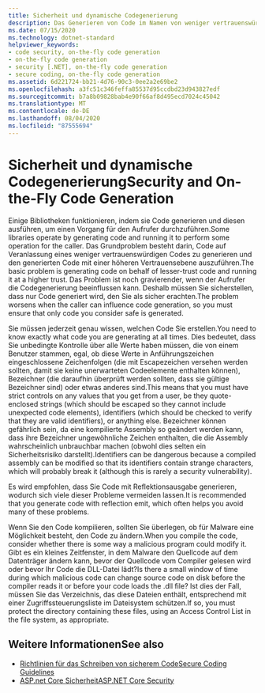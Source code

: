 ```yaml
---
title: Sicherheit und dynamische Codegenerierung
description: Das Generieren von Code im Namen von weniger vertrauenswürdigem Code, der auf einer höheren Vertrauens Ebene ausgeführt wird, ist ein Sicherheitsproblem, insbesondere wenn ein Aufrufer die Codegenerierung beeinflussen kann.
ms.date: 07/15/2020
ms.technology: dotnet-standard
helpviewer_keywords:
- code security, on-the-fly code generation
- on-the-fly code generation
- security [.NET], on-the-fly code generation
- secure coding, on-the-fly code generation
ms.assetid: 6d221724-bb21-4d76-90c3-0ee2a2e69be2
ms.openlocfilehash: a3fc51c346feffa85537d95ccdbd23d943827edf
ms.sourcegitcommit: b7a8b09828bab4e90f66af8d495ecd7024c45042
ms.translationtype: MT
ms.contentlocale: de-DE
ms.lasthandoff: 08/04/2020
ms.locfileid: "87555694"
---
```

# <a name="security-and-on-the-fly-code-generation"></a><span data-ttu-id="d7421-103">Sicherheit und dynamische Codegenerierung</span><span class="sxs-lookup"><span data-stu-id="d7421-103">Security and On-the-Fly Code Generation</span></span>

<span data-ttu-id="d7421-104">Einige Bibliotheken funktionieren, indem sie Code generieren und diesen ausführen, um einen Vorgang für den Aufrufer durchzuführen.</span><span class="sxs-lookup"><span data-stu-id="d7421-104">Some libraries operate by generating code and running it to perform some operation for the caller.</span></span> <span data-ttu-id="d7421-105">Das Grundproblem besteht darin, Code auf Veranlassung eines weniger vertrauenswürdigen Codes zu generieren und den generierten Code mit einer höheren Vertrauensebene auszuführen.</span><span class="sxs-lookup"><span data-stu-id="d7421-105">The basic problem is generating code on behalf of lesser-trust code and running it at a higher trust.</span></span> <span data-ttu-id="d7421-106">Das Problem ist noch gravierender, wenn der Aufrufer die Codegenerierung beeinflussen kann. Deshalb müssen Sie sicherstellen, dass nur Code generiert wird, den Sie als sicher erachten.</span><span class="sxs-lookup"><span data-stu-id="d7421-106">The problem worsens when the caller can influence code generation, so you must ensure that only code you consider safe is generated.</span></span>  
  
<span data-ttu-id="d7421-107">Sie müssen jederzeit genau wissen, welchen Code Sie erstellen.</span><span class="sxs-lookup"><span data-stu-id="d7421-107">You need to know exactly what code you are generating at all times.</span></span> <span data-ttu-id="d7421-108">Dies bedeutet, dass Sie unbedingte Kontrolle über alle Werte haben müssen, die von einem Benutzer stammen, egal, ob diese Werte in Anführungszeichen eingeschlossene Zeichenfolgen (die mit Escapezeichen versehen werden sollten, damit sie keine unerwarteten Codeelemente enthalten können), Bezeichner (die daraufhin überprüft werden sollten, dass sie gültige Bezeichner sind) oder etwas anderes sind.</span><span class="sxs-lookup"><span data-stu-id="d7421-108">This means that you must have strict controls on any values that you get from a user, be they quote-enclosed strings (which should be escaped so they cannot include unexpected code elements), identifiers (which should be checked to verify that they are valid identifiers), or anything else.</span></span> <span data-ttu-id="d7421-109">Bezeichner können gefährlich sein, da eine kompilierte Assembly so geändert werden kann, dass ihre Bezeichner ungewöhnliche Zeichen enthalten, die die Assembly wahrscheinlich unbrauchbar machen (obwohl dies selten ein Sicherheitsrisiko darstellt).</span><span class="sxs-lookup"><span data-stu-id="d7421-109">Identifiers can be dangerous because a compiled assembly can be modified so that its identifiers contain strange characters, which will probably break it (although this is rarely a security vulnerability).</span></span>  
  
<span data-ttu-id="d7421-110">Es wird empfohlen, dass Sie Code mit Reflektionsausgabe generieren, wodurch sich viele dieser Probleme vermeiden lassen.</span><span class="sxs-lookup"><span data-stu-id="d7421-110">It is recommended that you generate code with reflection emit, which often helps you avoid many of these problems.</span></span>  
  
<span data-ttu-id="d7421-111">Wenn Sie den Code kompilieren, sollten Sie überlegen, ob für Malware eine Möglichkeit besteht, den Code zu ändern.</span><span class="sxs-lookup"><span data-stu-id="d7421-111">When you compile the code, consider whether there is some way a malicious program could modify it.</span></span> <span data-ttu-id="d7421-112">Gibt es ein kleines Zeitfenster, in dem Malware den Quellcode auf dem Datenträger ändern kann, bevor der Quellcode vom Compiler gelesen wird oder bevor Ihr Code die DLL-Datei lädt?</span><span class="sxs-lookup"><span data-stu-id="d7421-112">Is there a small window of time during which malicious code can change source code on disk before the compiler reads it or before your code loads the .dll file?</span></span> <span data-ttu-id="d7421-113">Ist dies der Fall, müssen Sie das Verzeichnis, das diese Dateien enthält, entsprechend mit einer Zugriffssteuerungsliste im Dateisystem schützen.</span><span class="sxs-lookup"><span data-stu-id="d7421-113">If so, you must protect the directory containing these files, using an Access Control List in the file system, as appropriate.</span></span>  
  
## <a name="see-also"></a><span data-ttu-id="d7421-114">Weitere Informationen</span><span class="sxs-lookup"><span data-stu-id="d7421-114">See also</span></span>

- [<span data-ttu-id="d7421-115">Richtlinien für das Schreiben von sicherem Code</span><span class="sxs-lookup"><span data-stu-id="d7421-115">Secure Coding Guidelines</span></span>](secure-coding-guidelines.md)
- [<span data-ttu-id="d7421-116">ASP.net Core Sicherheit</span><span class="sxs-lookup"><span data-stu-id="d7421-116">ASP.NET Core Security</span></span>](/aspnet/core/security/)
